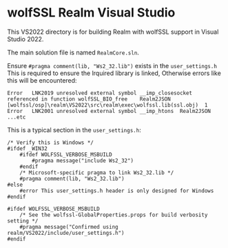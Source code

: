 # wolfSSL Realm Visual Studio

This VS2022 directory is for building Realm with wolfSSL support in Visual Studio 2022.

The main solution file is named `RealmCore.sln`.

Ensure `#pragma comment(lib, "Ws2_32.lib")` exists in the `user_settings.h` This
is required to ensure the lrquired library is linked, Otherwise errors like this will be encountered:

```
Error	LNK2019	unresolved external symbol __imp_closesocket referenced in function wolfSSL_BIO_free	Realm2JSON	[wolfssl/osp]\realm\VS2022\src\realm\exec\wolfssl.lib(ssl.obj)	1
Error	LNK2001	unresolved external symbol __imp_htons	Realm2JSON
...etc
```

This is a typical section in the `user_settings.h`:

```
/* Verify this is Windows */
#ifdef _WIN32
    #ifdef WOLFSSL_VERBOSE_MSBUILD
        #pragma message("include Ws2_32")
    #endif
    /* Microsoft-specific pragma to link Ws2_32.lib */
    #pragma comment(lib, "Ws2_32.lib")
#else
    #error This user_settings.h header is only designed for Windows
#endif

#ifdef WOLFSSL_VERBOSE_MSBUILD
    /* See the wolfssl-GlobalProperties.props for build verbosity setting */
    #pragma message("Confirmed using realm/VS2022/include/user_settings.h")
#endif
```
